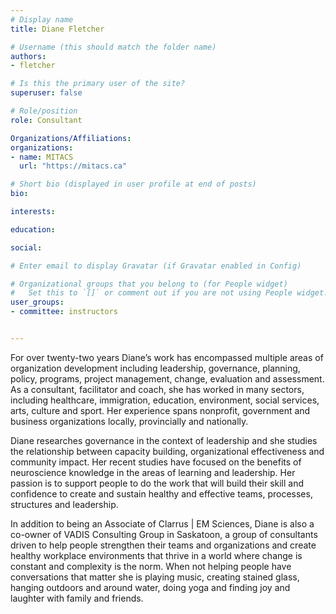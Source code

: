 ```yaml
---
# Display name
title: Diane Fletcher

# Username (this should match the folder name)
authors:
- fletcher

# Is this the primary user of the site?
superuser: false

# Role/position
role: Consultant

Organizations/Affiliations:
organizations:
- name: MITACS
  url: "https://mitacs.ca"

# Short bio (displayed in user profile at end of posts)
bio: 

interests:

education:

social:

# Enter email to display Gravatar (if Gravatar enabled in Config)

# Organizational groups that you belong to (for People widget)
#   Set this to `[]` or comment out if you are not using People widget.
user_groups:
- committee: instructors


---
```

For over twenty-two years Diane’s work has encompassed multiple areas of
organization development including leadership, governance, planning, policy,
programs, project management, change, evaluation and assessment. As a
consultant, facilitator and coach, she has worked in many sectors, including
healthcare, immigration, education, environment, social services, arts, culture
and sport. Her experience spans nonprofit, government and business organizations
locally, provincially and nationally. 

Diane researches governance in the context of leadership and she studies the
relationship between capacity building, organizational effectiveness and
community impact. Her recent studies have focused on the benefits of
neuroscience knowledge in the areas of learning and leadership. Her passion is
to support people to do the work that will build their skill and confidence to
create and sustain healthy and effective teams, processes, structures and
leadership.

In addition to being an Associate of Clarrus | EM Sciences, Diane is also a
co-owner of VADIS Consulting Group in Saskatoon, a group of consultants driven
to help people strengthen their teams and organizations and create healthy
workplace environments that thrive in a world where change is constant and
complexity is the norm. When not helping people have conversations that matter
she is playing music, creating stained glass, hanging outdoors and around water,
doing yoga and finding joy and laughter with family and friends.
